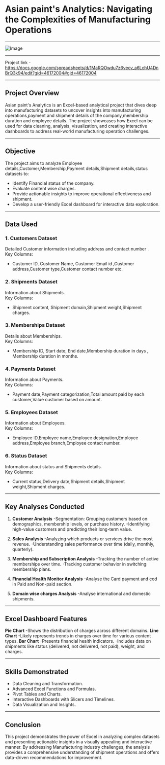 # Asian paint's Analytics: Navigating the Complexities of Manufacturing Operations

---
![Image](https://github.com/user-attachments/assets/07b2a7e8-1734-4b57-812d-85b305a1f6dd)

---

Project link - https://docs.google.com/spreadsheets/d/1MaRQOwdu7z6vecv_a6LchU4DnBrQ3k94/edit?gid=46172004#gid=46172004

---
## **Project Overview**

Asian paint's Analytics is an Excel-based analytical project that dives deep into manufacturing datasets to uncover insights into manufacturing operations,payment and shipment details of the company,membership duration and employee details. The project showcases how Excel can be used for data cleaning, analysis, visualization, and creating interactive dashboards to address real-world manufacturing operation challenges.

---

## **Objective**

The project aims to analyze Employee details,Customer,Membership,Payment details,Shipment details,status datasets to:
- Identify Financial status of the company.
- Evaluate content wise charges.
- Provide actionable insights to improve operational effectiveness and shipment.
- Develop a user-friendly Excel dashboard for interactive data exploration.

---

## **Data Used**

### **1. Customers Dataset**
Detailed Customer information including address and contact number .  
Key Columns:
- Customer ID, Customer Name, Customer Email id ,Customer address,Customer type,Customer contact number etc.

### **2. Shipments Dataset**
Information about Shipments.  
Key Columns:
- Shipment content, Shipment domain,Shipment weight,Shipment charges.

### **3. Memberships Dataset**
Details about Memberships.  
Key Columns:
- Membership ID, Start date, End date,Membership duration in days , Membership duration in months.
  
### **4. Payments Dataset**
Information about Payments.  
Key Columns:
- Payment date,Payment categorization,Total amount paid by each customer,Value customer based on amount.

### **5. Employees Dataset**
Information about Employees.  
Key Columns:
- Employee ID,Employee name,Employee designation,Employee address,Employee branch,Employee contact number.

### **6. Status Dataset**
Information about status and Shipments details.  
Key Columns:
- Current status,Delivery date,Shipment details,Shipment weight,Shipment charges.

---

## **Key Analyses Conducted**

1. **Customer Analysis**
   -Segmentation: Grouping customers based on demographics, membership levels, or purchase history.
   -Identifying high-value customers and predicting their long-term value.

2. **Sales Analysis**
   -Analyzing which products or services drive the most revenue.
   -Understanding sales performance over time (daily, monthly, quarterly).
   
3. **Membership and Subscription Analysis**
   -Tracking the number of active memberships over time.
   -Tracking customer behavior in switching membership plans.

4. **Financial Health Monitor Analysis**
   -Analyse the Card payment and cod in Paid and Non-paid section.

5. **Domain wise charges Analysis**
   -Analyse international and domestic shipments.

---

## **Excel Dashboard Features**
   **Pie Chart**
   -Shows the distribution of charges across different domains.
   **Line Chart**
   -Likely represents trends in charges over time for various content types.
   **Bar Chart**
   -Presents financial health indicators.
   -Includes data on shipments like status (delivered, not delivered, not paid), weight, and charges.

---

## **Skills Demonstrated**

- Data Cleaning and Transformation.  
- Advanced Excel Functions and Formulas.  
- Pivot Tables and Charts.  
- Interactive Dashboards with Slicers and Timelines.  
- Data Visualization and Insights.

---

## **Conclusion**

This project demonstrates the power of Excel in analyzing complex datasets and presenting actionable insights in a visually appealing and interactive manner. By addressing Manufacturing industry challenges, the analysis provides a comprehensive understanding of shipment operations and offers data-driven recommendations for improvement.
